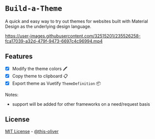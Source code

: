 # `Build-a-Theme`

A quick and easy way to try out themes for websites built with Material Design as the underlying design language.

https://user-images.githubusercontent.com/32515201/235526258-fca17039-a32d-479f-9473-6697c4c96994.mp4

## Features

- [x] Modify the theme colors 🖍️
- [x] Copy theme to clipboard 📋
- [x] Export theme as Vuetify `ThemeDefinition` 📦

Notes:

- support will be added for other frameworks on a need/request basis

## License

[MIT License](LICENSE) - [@this-oliver](https://www.oliverrr.net)
